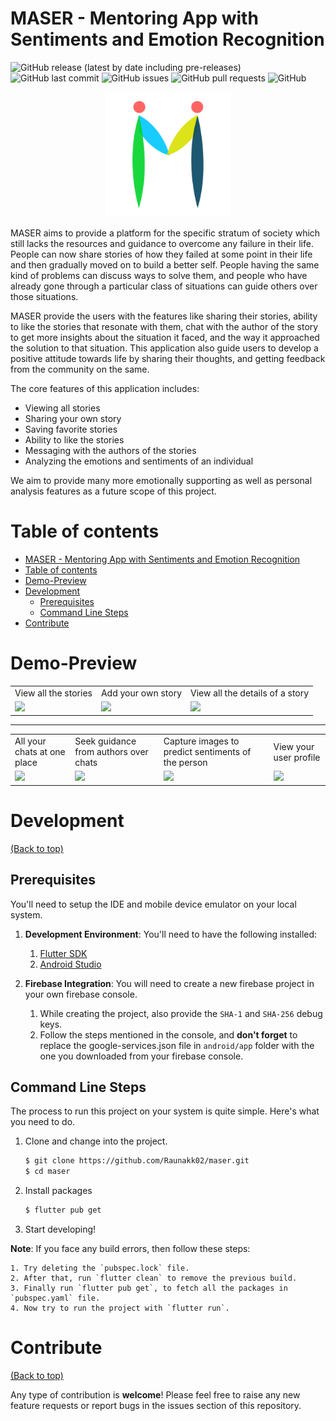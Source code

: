 
# MASER - Mentoring App with Sentiments and Emotion Recognition


![GitHub release (latest by date including pre-releases)](https://img.shields.io/github/v/release/Raunakk02/maser?include_prereleases)
![GitHub last commit](https://img.shields.io/github/last-commit/Raunakk02/maser)
![GitHub issues](https://img.shields.io/github/issues-raw/Raunakk02/maser)
![GitHub pull requests](https://img.shields.io/github/issues-pr/Raunakk02/maser)
![GitHub](https://img.shields.io/github/license/Raunakk02/maser?label=license)

<p align="center">
<img src="assets/images/app_logo.png" height="200" width="200">
</p>


MASER aims to provide a platform for the specific stratum of society which still lacks the resources and guidance to overcome any failure in their life. People can now share stories of how they failed at some point in their life and then gradually moved on to build a better self. People having the same kind of problems can discuss ways to solve them, and people who have already gone through a particular class of situations can guide others over those situations. 

MASER provide the users with the features like sharing their stories, ability to like the stories that resonate with them, chat with the author of the story to get more insights about the situation it faced, and the way it approached the solution to that situation.
This application also guide users to develop a positive attitude towards life by sharing their
thoughts, and getting feedback from the community on the same.

The core features of this application includes:

- Viewing all stories 
- Sharing your own story
- Saving favorite stories
- Ability to like the stories
- Messaging with the authors of the stories
- Analyzing the emotions and sentiments of an individual

We aim to provide many more emotionally supporting as well as personal analysis features as a future
scope of this project.

# Table of contents
- [MASER - Mentoring App with Sentiments and Emotion Recognition](#maser---mentoring-app-with-sentiments-and-emotion-recognition)
- [Table of contents](#table-of-contents)
- [Demo-Preview](#demo-preview)
- [Development](#development)
  - [Prerequisites](#prerequisites)
  - [Command Line Steps](#command-line-steps)
- [Contribute](#contribute)

# Demo-Preview

<table>
  <tr>
    <td>View all the stories</td>
    <td>Add your own story</td>
    <td>View all the details of a story</td>
  </tr>
  <tr>
    <td><img src="https://user-images.githubusercontent.com/56073198/124927551-639ef500-e01c-11eb-9e47-8dcc68dd8212.png"</td>
    <td><img src="https://user-images.githubusercontent.com/56073198/124927690-892bfe80-e01c-11eb-99be-2034302f253e.png"</td>
    <td><img src="https://user-images.githubusercontent.com/56073198/124930348-df9a3c80-e01e-11eb-9805-214036ff4895.png"</td>
  </tr>
 </table>

 <hr>

 <table>
  <tr>
    <td>All your chats at one place</td>
    <td>Seek guidance from authors over chats</td>
    <td>Capture images to predict sentiments of the person</td>
    <td>View your user profile</td>
  </tr>
  <tr>
    <td><img src="https://user-images.githubusercontent.com/56073198/124928304-1f602480-e01d-11eb-939a-cf0704d00a3f.png"></td>
    <td><img src="https://user-images.githubusercontent.com/56073198/124929567-3d7a5480-e01e-11eb-9e14-a2b4754e2452.png"></td>
    <td><img src="https://user-images.githubusercontent.com/56073198/124929933-86320d80-e01e-11eb-95ea-d1b51e47cdb9.png"></td>
    <td><img src="https://user-images.githubusercontent.com/56073198/124930764-3d2e8900-e01f-11eb-836d-f048d0670012.png"></td>
  </tr>
 </table>

# Development
[(Back to top)](#table-of-contents)

## Prerequisites

You'll need to setup the IDE and mobile device emulator on your local system.

1. **Development Environment**: You'll need to have the following installed:
    1. [Flutter SDK](https://flutter.dev/docs/get-started/install)
    2. [Android Studio](https://developer.android.com/studio)
   
2. **Firebase Integration**: You will need to create a new firebase project in your own firebase console. 
    1. While creating the project, also provide the `SHA-1` and `SHA-256` debug keys. 
    2. Follow the steps mentioned in the console, and **don't forget** to replace the google-services.json file in `android/app` folder with the one you downloaded from your firebase console.

## Command Line Steps

The process to run this project on your system is quite simple. Here's what you need to do.

1. Clone and change into the project.
    ```sh
    $ git clone https://github.com/Raunakk02/maser.git
    $ cd maser
    ```
1. Install packages
    ```sh
    $ flutter pub get
    ```
1. Start developing!

**Note**: If you face any build errors, then follow these steps:

    1. Try deleting the `pubspec.lock` file.
    2. After that, run `flutter clean` to remove the previous build.
    3. Finally run `flutter pub get`, to fetch all the packages in `pubspec.yaml` file.
    4. Now try to run the project with `flutter run`.


# Contribute
[(Back to top)](#table-of-contents)

Any type of contribution is **welcome**!
Please feel free to raise any new feature requests or report bugs in the issues section of this repository.

